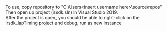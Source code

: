 To use, copy repository to "C:\Users\<insert username here>\source\repos"<br>
Then open up project (irsdk.sln) in Visual Studio 2019.<br>
After the project is open, you should be able to right-click on the irsdk_lapTiming project and debug, run as new instance<br>